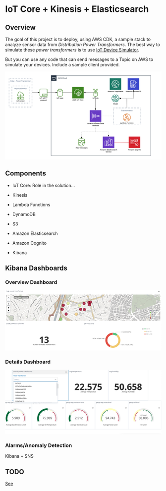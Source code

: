 # IoT Core + Kinesis + Elasticsearch

## Overview

The goal of this project is to deploy, using AWS CDK, a sample stack to analyze sensor data from *Distribution Power Transformers*. The best way to simulate these *power transformers* is to use [IoT Device Simulator](https://aws.amazon.com/solutions/implementations/iot-device-simulator/).

But you can use any code that can send messages to a Topic on AWS to simulate your devices. Include a sample client provided.

![IoT + Kinesis + Elasticsearch architecture](iot-kinesis-es-kibana.png "IoT Analytics")

## Components

- IoT Core: Role in the solution...

- Kinesis

- Lambda Functions

- DynamoDB

- S3

- Amazon Elasticsearch

- Amazon Cognito

- Kibana

## Kibana Dashboards

### Overview Dashboard

![Overview Dashboard](overview-dashboard.png "Overview Dashboard")

### Details Dashboard

![Details Dashboard](details-dashboard.png "Details Dashboard")

### Alarms/Anomaly Detection

Kibana + SNS

## TODO

[See](TODO.md)

